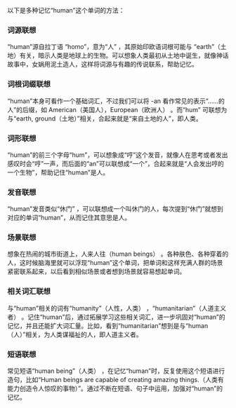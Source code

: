 以下是多种记忆“human”这个单词的方法：

### 词源联想
“human”源自拉丁语 “homo”，意为“人” ，其原始印欧语词根可能与 “earth”（土地）有关，暗示人类是地球上的生物。可以想象人类最初从土地中诞生，就像神话故事中，女娲用泥土造人，这样将词源与有趣的传说联系，帮助记忆。

### 词根词缀联想
“human”本身可看作一个基础词汇，不过我们可以将 -an 看作常见的表示“……的人”的后缀，如 American（美国人），European（欧洲人） 。而“hum” 可联想为与“earth, ground（土地）”相关，合起来就是“来自土地的人”，即人类。

### 词形联想
“human”的前三个字母“hum”，可以想象成“哼”这个发音，就像人在思考或者发出感叹时会“哼”一声，而后面的“an”可以联想成“一个”，合起来就是“人会发出哼的一个生物”，帮助记住“human”是人。

### 发音联想
“human”发音类似“休门” ，可以联想成一个叫休门的人，每次提到“休门”就想到对应的单词“human”，从而记住其意思是人。

### 场景联想
想象在热闹的城市街道上，人来人往（human beings） 。各种肤色、各种穿着的人，这时候脑海里就可以浮现“human”这个单词，把单词和这样充满人群的场景紧密联系起来，以后看到相似场景或者想到场景就容易想起单词。

### 相关词汇联想
与“human”相关的词有“humanity”（人性，人类） ，“humanitarian”（人道主义者） 。记住“human”后，通过拓展学习这些相关词汇，进一步巩固对“human”的记忆，并且还能扩大词汇量。比如，看到“humanitarian”想到是与“human（人）”相关，为人类谋福祉的人，即人道主义者。

### 短语联想
常见短语“human being”（人类） ，在记忆“human”时，反复使用这个短语进行造句，比如“Human beings are capable of creating amazing things.（人类有能力创造令人惊叹的事物）”。通过不断在短语、句子中运用，加强对“human”的记忆。 